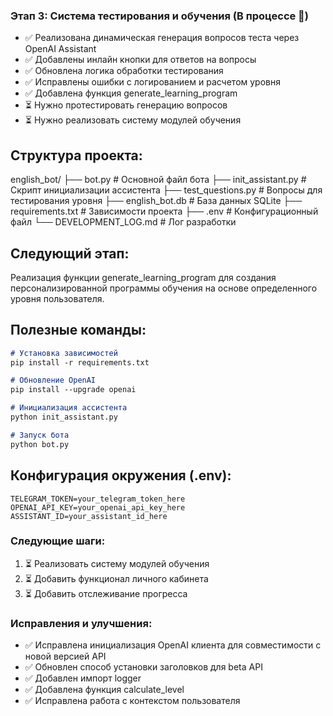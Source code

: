 ### Этап 3: Система тестирования и обучения (В процессе 🔄)
- ✅ Реализована динамическая генерация вопросов теста через OpenAI Assistant
- ✅ Добавлены инлайн кнопки для ответов на вопросы
- ✅ Обновлена логика обработки тестирования
- ✅ Исправлены ошибки с логированием и расчетом уровня
- ✅ Добавлена функция generate_learning_program
- ⏳ Нужно протестировать генерацию вопросов
- ⏳ Нужно реализовать систему модулей обучения

## Структура проекта:
english_bot/
├── bot.py              # Основной файл бота
├── init_assistant.py   # Скрипт инициализации ассистента
├── test_questions.py   # Вопросы для тестирования уровня
├── english_bot.db      # База данных SQLite
├── requirements.txt    # Зависимости проекта
├── .env               # Конфигурационный файл
└── DEVELOPMENT_LOG.md  # Лог разработки 

## Следующий этап:
Реализация функции generate_learning_program для создания персонализированной программы обучения на основе определенного уровня пользователя. 

## Полезные команды:
```bash:DEVELOPMENT_LOG.md
# Установка зависимостей
pip install -r requirements.txt

# Обновление OpenAI
pip install --upgrade openai

# Инициализация ассистента
python init_assistant.py

# Запуск бота
python bot.py
```

## Конфигурация окружения (.env):
```
TELEGRAM_TOKEN=your_telegram_token_here
OPENAI_API_KEY=your_openai_api_key_here
ASSISTANT_ID=your_assistant_id_here
``` 

### Следующие шаги:
1. ⏳ Реализовать систему модулей обучения
2. ⏳ Добавить функционал личного кабинета
3. ⏳ Добавить отслеживание прогресса 

### Исправления и улучшения:
- ✅ Исправлена инициализация OpenAI клиента для совместимости с новой версией API
- ✅ Обновлен способ установки заголовков для beta API
- ✅ Добавлен импорт logger
- ✅ Добавлена функция calculate_level
- ✅ Исправлена работа с контекстом пользователя 